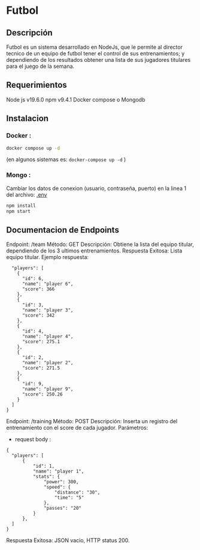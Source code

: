 # Futbol
## Descripción 

Futbol es un sistema desarrollado en NodeJs, que le permite al director tecnico de un equipo de futbol tener el control de sus entrenamientos; y dependiendo de los resultados obtener una lista de sus jugadores titulares para el juego de la semana.


## Requerimientos

Node js v19.6.0
npm v9.4.1
Docker compose o Mongodb

## Instalacion

### Docker :
```bash 
docker compose up -d
```
(en algunos sistemas es: `docker-compose up -d` )

### Mongo :

Cambiar los datos de conexion (usuario, contraseña, puerto) en la linea 1 del archivo: [.env](.env) 

```bash 
npm install
npm start
```

## Documentacion de Endpoints

Endpoint: /team
Método: GET
Descripción: Obtiene la lista del equipo titular, dependiendo de los 3 ultimos entrenamientos.
Respuesta Exitosa: Lista equipo titular.
Ejemplo respuesta: 
```{
  "players": [
    {
      "id": 6,
      "name": "player 6",
      "score": 366
    },
    {
      "id": 3,
      "name": "player 3",
      "score": 342
    },
    {
      "id": 4,
      "name": "player 4",
      "score": 275.1
    },
    {
      "id": 2,
      "name": "player 2",
      "score": 271.5
    },
    {
      "id": 9,
      "name": "player 9",
      "score": 250.26
    }
  ]
}
```

Endpoint: /training
Método: POST
Descripción: Inserta un registro del entrenamiento con el score de cada jugador.
Parámetros:
  - request body :
  ```
  {
    "players": [
        {
            "id": 1,
            "name": "player 1",
            "stats": {
                "power": 300,
                "speed": {
                    "distance": "30",
                    "time": "5"
                },
                "passes": "20"
            }
        },
    ]
  } 
   ```
 
Respuesta Exitosa: JSON vacio, HTTP status 200.








